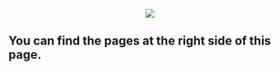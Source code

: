 <p align="center">
  <img src="https://i.imgur.com/IEqskT0.jpg">
</p>

## You can find the pages at the right side of this page. 
